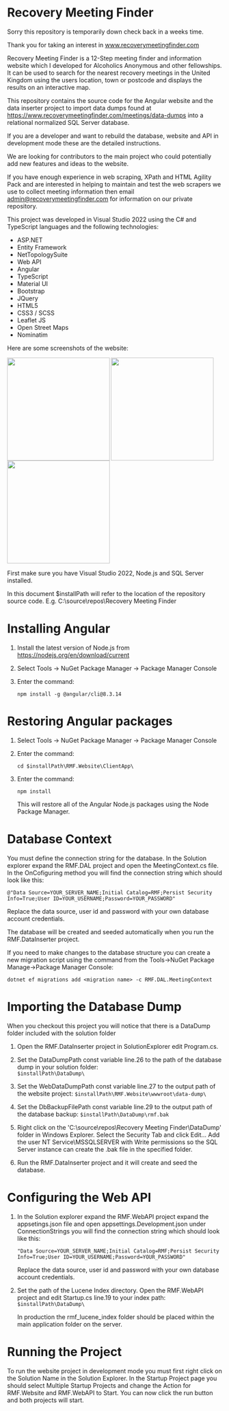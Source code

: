 # Recovery Meeting Finder

Sorry this repository is temporarily down check back in a weeks time.

Thank you for taking an interest in www.recoverymeetingfinder.com

Recovery Meeting Finder is a 12-Step meeting finder and information website which I developed for Alcoholics Anonymous and other fellowships. It can be used to search for the nearest recovery meetings in the United Kingdom using the users location, town or postcode and displays the results on an interactive map.

This repository contains the source code for the Angular website and the data inserter project to import data dumps found at https://www.recoverymeetingfinder.com/meetings/data-dumps into a relational normalized SQL Server database. 

If you are a developer and want to rebuild the database, website and API in development mode these are the detailed instructions.

We are looking for contributors to the main project who could potentially add new features and ideas to the website. 

If you have enough experience in web scraping, XPath and HTML Agility Pack and are interested in helping to maintain and test the web scrapers we use to collect meeting information then email admin@recoverymeetingfinder.com for information on our private repository.

This project was developed in Visual Studio 2022 using the C# and TypeScript languages and the following technologies:

* ASP.NET
* Entity Framework
* NetTopologySuite
* Web API
* Angular
* TypeScript
* Material UI
* Bootstrap
* JQuery
* HTML5
* CSS3 / SCSS
* Leaflet JS
* Open Street Maps
* Nominatim

Here are some screenshots of the website:

<img align='left' src='https://drive.google.com/uc?id=18bRzQllb0elTCDECR9HkTCZMSt0mAbSd' width='240'>
<img align='left' src='https://drive.google.com/uc?id=1RyZfyfbhBcONh7sHv6SJc_mVe3emAJrM' width='240'>
<img src='https://drive.google.com/uc?id=1GXGQwrMRzwgjbL8GIYRwpHFS5h3hbvVt' width='240'>

First make sure you have Visual Studio 2022, Node.js and SQL Server installed.

In this document $installPath will refer to the location of the repository source code. E.g. C:\source\repos\Recovery Meeting Finder

# Installing Angular

1) Install the latest version of Node.js from https://nodejs.org/en/download/current

2) Select Tools -> NuGet Package Manager -> Package Manager Console

3) Enter the command: 
   ```
   npm install -g @angular/cli@8.3.14
   ```

# Restoring Angular packages

1) Select Tools -> NuGet Package Manager -> Package Manager Console

2) Enter the command:
   ```
   cd $installPath\RMF.Website\ClientApp\
   ```

3) Enter the command:
   ```	
   npm install
   ```

   This will restore all of the Angular Node.js packages using the Node Package Manager.	

# Database Context

You must define the connection string for the database. In the Solution explorer expand the RMF.DAL project and open the MeetingContext.cs file. In the OnCofiguring method you will find the connection string which should look like this:

`@"Data Source=YOUR_SERVER_NAME;Initial Catalog=RMF;Persist Security Info=True;User ID=YOUR_USERNAME;Password=YOUR_PASSWORD"`

Replace the data source, user id and password with your own database account credentials.

The database will be created and seeded automatically when you run the RMF.DataInserter project.

If you need to make changes to the database structure you can create a new migration script using the command from the Tools->NuGet Package Manage->Package Manager Console:

```
dotnet ef migrations add <migration name> -c RMF.DAL.MeetingContext
```

# Importing the Database Dump

When you checkout this project you will notice that there is a DataDump folder included with the solution folder

1) Open the RMF.DataInserter project in SolutionExplorer edit Program.cs.

2) Set the DataDumpPath const variable line.26 to the path of the database dump in your solution folder:   
   `$installPath\DataDump\`

3) Set the WebDataDumpPath const variable line.27 to the output path of the website project: 
   `$installPath\RMF.Website\wwwroot\data-dump\`

4) Set the DbBackupFilePath const variable line.29 to the output path of the database backup:
   `$installPath\DataDump\rmf.bak`

5) Right click on the 'C:\source\repos\Recovery Meeting Finder\DataDump\' folder in Windows Explorer. Select the Security Tab and click Edit... Add the user NT Service\MSSQLSERVER with Write permissions so the SQL Server instance can create the .bak file in the specified folder.

6) Run the RMF.DataInserter project and it will create and seed the database.

# Configuring the Web API

1) In the Solution explorer expand the RMF.WebAPI project expand the appsetings.json file and open appsettings.Development.json under ConnectionStrings you will find the connection string which should look like this:

   `"Data Source=YOUR_SERVER_NAME;Initial Catalog=RMF;Persist Security Info=True;User ID=YOUR_USERNAME;Password=YOUR_PASSWORD"`

   Replace the data source, user id and password with your own database account credentials.

2) Set the path of the Lucene Index directory. Open the RMF.WebAPI project and edit Startup.cs line.19 to your index path:
   `$installPath\DataDump\`

   In production the rmf_lucene_index folder should be placed within the main application folder on the server.

# Running the Project

To run the website project in development mode you must first right click on the Solution Name in the Solution Explorer. In the Startup Project page you should select Multiple Startup Projects and change the Action for RMF.Website and RMF.WebAPI to Start. You can now click the run button and both projects will start.




